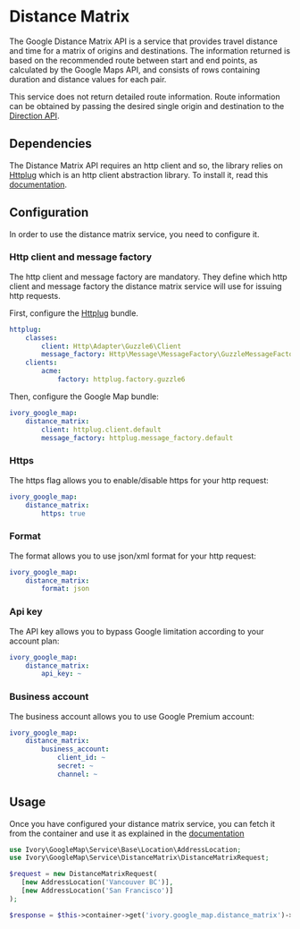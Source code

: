 # Distance Matrix

The Google Distance Matrix API is a service that provides travel distance and time for a matrix of origins and
destinations. The information returned is based on the recommended route between start and end points, as calculated
by the Google Maps API, and consists of rows containing duration and distance values for each pair.

This service does not return detailed route information. Route information can be obtained by passing the desired
single origin and destination to the [Direction API](/Resources/doc/service/direction.md).

## Dependencies

The Distance Matrix API requires an http client and so, the library relies on [Httplug](http://httplug.io/) which is an 
http client abstraction library. To install it, read this [documentation](/Resources/doc/installation.md).

## Configuration

In order to use the distance matrix service, you need to configure it.

### Http client and message factory

The http client and message factory are mandatory. They define which http client and message factory the distance 
matrix service will use for issuing http requests.
 
First, configure the [Httplug](http://httplug.io/) bundle.

``` yaml
httplug:
    classes:
        client: Http\Adapter\Guzzle6\Client
        message_factory: Http\Message\MessageFactory\GuzzleMessageFactory
    clients:
        acme:
            factory: httplug.factory.guzzle6
```

Then, configure the Google Map bundle:

``` yaml
ivory_google_map:
    distance_matrix:
        client: httplug.client.default
        message_factory: httplug.message_factory.default
```

### Https

The https flag allows you to enable/disable https for your http request:

``` yaml
ivory_google_map:
    distance_matrix: 
        https: true
```

### Format

The format allows you to use json/xml format for your http request:

``` yaml
ivory_google_map:
    distance_matrix:
        format: json
```

### Api key

The API key allows you to bypass Google limitation according to your account plan:

``` yaml
ivory_google_map:
    distance_matrix:
        api_key: ~
```

### Business account

The business account allows you to use Google Premium account:

``` yaml
ivory_google_map:
    distance_matrix:
        business_account:
            client_id: ~
            secret: ~
            channel: ~
```

## Usage

Once you have configured your distance matrix service, you can fetch it from the container and use it as explained in 
the [documentation](https://github.com/egeloen/ivory-google-map/blob/master/doc/service/distance_matrix/distance_matrix.md)

``` php
use Ivory\GoogleMap\Service\Base\Location\AddressLocation;
use Ivory\GoogleMap\Service\DistanceMatrix\DistanceMatrixRequest;

$request = new DistanceMatrixRequest(
   [new AddressLocation('Vancouver BC')], 
   [new AddressLocation('San Francisco')]
);

$response = $this->container->get('ivory.google_map.distance_matrix')->process($request);
```
